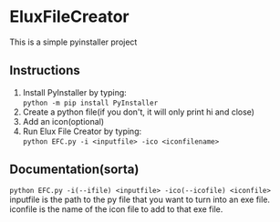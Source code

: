# EluxFileCreator
This is a simple pyinstaller project
## Instructions
1. Install PyInstaller by typing:   
`python -m pip install PyInstaller`   
2. Create a python file(if you don't, it will only print hi and close)   
3. Add an icon(optional)
4. Run Elux File Creator by typing:     
`python EFC.py -i <inputfile> -ico <iconfilename>`
## Documentation(sorta)
`python EFC.py -i(--ifile) <inputfile> -ico(--icofile) <iconfile>`    
inputfile is the path to the py file that you want to turn into an exe file.    
iconfile is the name of the icon file to add to that exe file.
